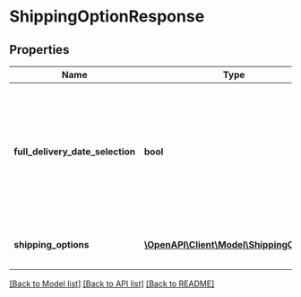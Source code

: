 # ShippingOptionResponse

## Properties
Name | Type | Description | Notes
------------ | ------------- | ------------- | -------------
**full_delivery_date_selection** | **bool** | If &#x60;true&#x60;, customers can select the delivery date they want. If &#x60;false&#x60;, they are given the first available delivery date. | [optional] 
**shipping_options** | [**\OpenAPI\Client\Model\ShippingOption[]**](ShippingOption.md) | Contains shipping option objects. | [optional] 

[[Back to Model list]](../README.md#documentation-for-models) [[Back to API list]](../README.md#documentation-for-api-endpoints) [[Back to README]](../README.md)


